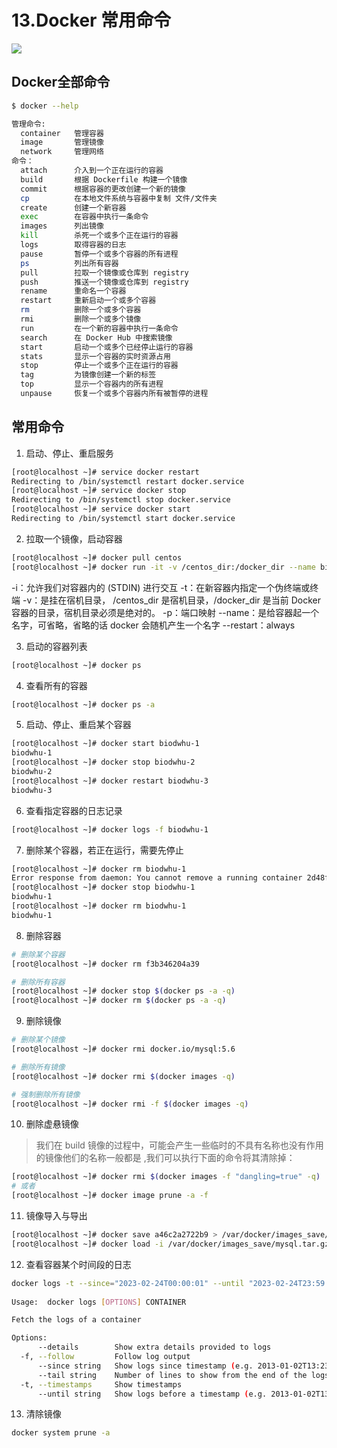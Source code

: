 # 13.Docker 常用命令
![](/images/docker-commands.png)

## Docker全部命令
```bash
$ docker --help

管理命令:
  container   管理容器
  image       管理镜像
  network     管理网络
命令：
  attach      介入到一个正在运行的容器
  build       根据 Dockerfile 构建一个镜像
  commit      根据容器的更改创建一个新的镜像
  cp          在本地文件系统与容器中复制 文件/文件夹
  create      创建一个新容器
  exec        在容器中执行一条命令
  images      列出镜像
  kill        杀死一个或多个正在运行的容器    
  logs        取得容器的日志
  pause       暂停一个或多个容器的所有进程
  ps          列出所有容器
  pull        拉取一个镜像或仓库到 registry
  push        推送一个镜像或仓库到 registry
  rename      重命名一个容器
  restart     重新启动一个或多个容器
  rm          删除一个或多个容器
  rmi         删除一个或多个镜像
  run         在一个新的容器中执行一条命令
  search      在 Docker Hub 中搜索镜像
  start       启动一个或多个已经停止运行的容器
  stats       显示一个容器的实时资源占用
  stop        停止一个或多个正在运行的容器
  tag         为镜像创建一个新的标签
  top         显示一个容器内的所有进程
  unpause     恢复一个或多个容器内所有被暂停的进程
```

## 常用命令
1. 启动、停止、重启服务
```bash
[root@localhost ~]# service docker restart
Redirecting to /bin/systemctl restart docker.service
[root@localhost ~]# service docker stop
Redirecting to /bin/systemctl stop docker.service
[root@localhost ~]# service docker start
Redirecting to /bin/systemctl start docker.service
```
2. 拉取一个镜像，启动容器
```bash
[root@localhost ~]# docker pull centos
[root@localhost ~]# docker run -it -v /centos_dir:/docker_dir --name biodwhu-1 centos
```
-i：允许我们对容器内的 (STDIN) 进行交互
-t：在新容器内指定一个伪终端或终端
-v：是挂在宿机目录， /centos_dir 是宿机目录，/docker_dir 是当前 Docker 容器的目录，宿机目录必须是绝对的。
-p：端口映射
--name：是给容器起一个名字，可省略，省略的话 docker 会随机产生一个名字
--restart：always

3. 启动的容器列表
```bash
[root@localhost ~]# docker ps
```

4. 查看所有的容器
```bash
[root@localhost ~]# docker ps -a
```

5. 启动、停止、重启某个容器
```bash
[root@localhost ~]# docker start biodwhu-1
biodwhu-1
[root@localhost ~]# docker stop biodwhu-2
biodwhu-2
[root@localhost ~]# docker restart biodwhu-3
biodwhu-3
```

6. 查看指定容器的日志记录
```bash
[root@localhost ~]# docker logs -f biodwhu-1
```

7. 删除某个容器，若正在运行，需要先停止
```bash
[root@localhost ~]# docker rm biodwhu-1
Error response from daemon: You cannot remove a running container 2d48fc5b7c17b01e6247cbc012013306faf1e54f24651d5e16d6db4e15f92d33. Stop the container before attempting removal or use -f
[root@localhost ~]# docker stop biodwhu-1
biodwhu-1
[root@localhost ~]# docker rm biodwhu-1
biodwhu-1
```

8. 删除容器
```bash
# 删除某个容器
[root@localhost ~]# docker rm f3b346204a39

# 删除所有容器
[root@localhost ~]# docker stop $(docker ps -a -q)
[root@localhost ~]# docker rm $(docker ps -a -q)
```

9. 删除镜像
```bash
# 删除某个镜像
[root@localhost ~]# docker rmi docker.io/mysql:5.6

# 删除所有镜像
[root@localhost ~]# docker rmi $(docker images -q)

# 强制删除所有镜像
[root@localhost ~]# docker rmi -f $(docker images -q)
```

10. 删除虚悬镜像
>我们在 build 镜像的过程中，可能会产生一些临时的不具有名称也没有作用的镜像他们的名称一般都是 <none> ,我们可以执行下面的命令将其清除掉：
```bash
[root@localhost ~]# docker rmi $(docker images -f "dangling=true" -q)
# 或者
[root@localhost ~]# docker image prune -a -f
```

11. 镜像导入与导出
```bash
[root@localhost ~]# docker save a46c2a2722b9 > /var/docker/images_save/mysql.tar.gz
[root@localhost ~]# docker load -i /var/docker/images_save/mysql.tar.gz

```

12. 查看容器某个时间段的日志
```bash
docker logs -t --since="2023-02-24T00:00:01" --until "2023-02-24T23:59:01" e55099f6d5f3
  
Usage:  docker logs [OPTIONS] CONTAINER

Fetch the logs of a container

Options:
      --details        Show extra details provided to logs
  -f, --follow         Follow log output
      --since string   Show logs since timestamp (e.g. 2013-01-02T13:23:37) or relative (e.g. 42m for 42 minutes)
      --tail string    Number of lines to show from the end of the logs (default "all")
  -t, --timestamps     Show timestamps
      --until string   Show logs before a timestamp (e.g. 2013-01-02T13:23:37) or relative (e.g. 42m for 42 minutes)
```

  13. 清除镜像
  ```bash
  docker system prune -a
  ```
